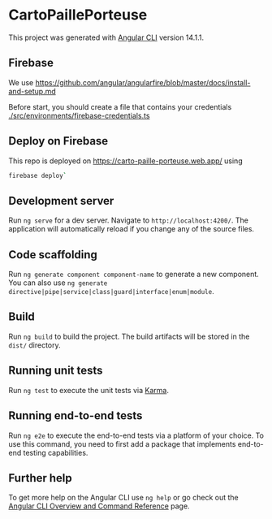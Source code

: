 # CartoPaillePorteuse

This project was generated with [Angular CLI](https://github.com/angular/angular-cli) version 14.1.1.

## Firebase

We use https://github.com/angular/angularfire/blob/master/docs/install-and-setup.md

Before start, you should create a file that contains your credentials [./src/environments/firebase-credentials.ts]([./src/environments/firebase-credentials.ts])

## Deploy on Firebase

This repo is deployed on https://carto-paille-porteuse.web.app/ using

```bash
firebase deploy`
```

## Development server

Run `ng serve` for a dev server. Navigate to `http://localhost:4200/`. The application will automatically reload if you change any of the source files.

## Code scaffolding

Run `ng generate component component-name` to generate a new component. You can also use `ng generate directive|pipe|service|class|guard|interface|enum|module`.

## Build

Run `ng build` to build the project. The build artifacts will be stored in the `dist/` directory.

## Running unit tests

Run `ng test` to execute the unit tests via [Karma](https://karma-runner.github.io).

## Running end-to-end tests

Run `ng e2e` to execute the end-to-end tests via a platform of your choice. To use this command, you need to first add a package that implements end-to-end testing capabilities.

## Further help

To get more help on the Angular CLI use `ng help` or go check out the [Angular CLI Overview and Command Reference](https://angular.io/cli) page.
